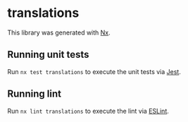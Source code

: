 # translations

This library was generated with [Nx](https://nx.dev).

## Running unit tests

Run `nx test translations` to execute the unit tests via [Jest](https://jestjs.io).

## Running lint

Run `nx lint translations` to execute the lint via [ESLint](https://eslint.org/).
